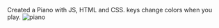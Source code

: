 Created a Piano with JS, HTML and CSS. keys change colors when you play. 
![piano](https://cdn.zappy.app/d06ac39d2536b31a4c230e028833cef3.gif)
